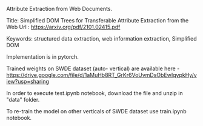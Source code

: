 Attribute Extraction from Web Documents.

Title: Simplified DOM Trees for Transferable Attribute Extraction from the Web
Url : https://arxiv.org/pdf/2101.02415.pdf

Keywords: structured data extraction, web information extraction, Simplified DOM

Implementation is in pytorch.

Trained weights on SWDE dataset (auto- vertical) are available here - https://drive.google.com/file/d/1aMuHb8RT_GrKr6VoUvmDsObEwIqypkHy/view?usp=sharing

In order to execute test.ipynb notebook, download the file and unzip in "data" folder.

To re-train the model on other verticals of SWDE dataset use train.ipynb notebook.
